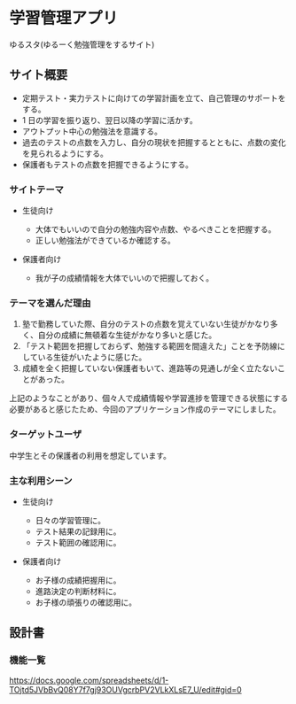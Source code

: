 # 学習管理アプリ

ゆるスタ(ゆるーく勉強管理をするサイト)

## サイト概要

- 定期テスト・実力テストに向けての学習計画を立て、自己管理のサポートをする。
- 1 日の学習を振り返り、翌日以降の学習に活かす。
- アウトプット中心の勉強法を意識する。
- 過去のテストの点数を入力し、自分の現状を把握するとともに、点数の変化を見られるようにする。
- 保護者もテストの点数を把握できるようにする。

### サイトテーマ

- 生徒向け

  - 大体でもいいので自分の勉強内容や点数、やるべきことを把握する。
  - 正しい勉強法ができているか確認する。

- 保護者向け

  - 我が子の成績情報を大体でいいので把握しておく。

### テーマを選んだ理由

1. 塾で勤務していた際、自分のテストの点数を覚えていない生徒がかなり多く、自分の成績に無頓着な生徒がかなり多いと感じた。
2. 「テスト範囲を把握しておらず、勉強する範囲を間違えた」ことを予防線にしている生徒がいたように感じた。
3. 成績を全く把握していない保護者もいて、進路等の見通しが全く立たないことがあった。

上記のようなことがあり、個々人で成績情報や学習進捗を管理できる状態にする必要があると感じたため、今回のアプリケーション作成のテーマにしました。

### ターゲットユーザ

中学生とその保護者の利用を想定しています。

### 主な利用シーン

- 生徒向け

  - 日々の学習管理に。
  - テスト結果の記録用に。
  - テスト範囲の確認用に。

- 保護者向け

  - お子様の成績把握用に。
  - 進路決定の判断材料に。
  - お子様の頑張りの確認用に。

## 設計書

### 機能一覧

https://docs.google.com/spreadsheets/d/1-TOjtd5JVbBvQ08Y7f7gj93OUVgcrbPV2VLkXLsE7_U/edit#gid=0
